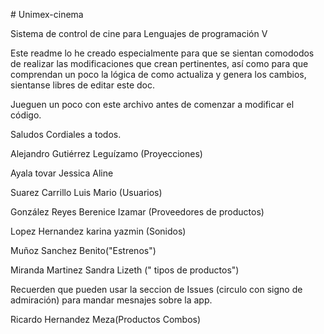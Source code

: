 ﻿﻿# Unimex-cinema

Sistema de control de cine para Lenguajes de programación V

Este readme lo he creado especialmente para que se sientan comododos de realizar las
modificaciones que crean pertinentes, así como para que comprendan un poco la 
lógica de como actualiza y genera los cambios, sientanse libres de editar este doc. 

Jueguen un poco con este archivo antes de comenzar a modificar el código. 

Saludos Cordiales a todos. 

Alejandro Gutiérrez Leguízamo (Proyecciones) 

Ayala tovar Jessica Aline

Suarez Carrillo Luis Mario (Usuarios) 

González Reyes Berenice Izamar (Proveedores de productos) 

Lopez Hernandez karina yazmin (Sonidos)

Muñoz Sanchez Benito("Estrenos")

Miranda Martinez Sandra Lizeth (" tipos de productos")

Recuerden que pueden usar la seccion de Issues (circulo con signo de admiración) para mandar mesnajes sobre la app. 

Ricardo Hernandez Meza(Productos Combos)
